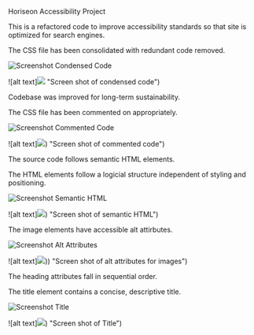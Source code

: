 Horiseon Accessibility Project

This is a refactored code to improve accessibility standards so that site is optimized for search engines.

The CSS file has been consolidated with redundant code removed.


![Screenshot Condensed Code](https://user-images.githubusercontent.com/106774866/179423858-f42f5d0c-a920-41d0-8298-951022f43abb.png)


![alt text]![](Screenshot%20Condensed%20Code.png) "Screen shot of condensed code")

Codebase was improved for long-term sustainability.

The CSS file has been commented on appropriately.


![Screenshot Commented Code](https://user-images.githubusercontent.com/106774866/179423882-4ba4841a-989a-43c8-939a-7fb6bf6efe83.png)


![alt text]![](Screenshot%20Commented%20Code.png)) "Screen shot of commented code")

The source code follows semantic HTML elements.

The HTML elements follow a logicial structure independent of styling and positioning.


![Screenshot Semantic HTML](https://user-images.githubusercontent.com/106774866/179423956-4702d5f5-edec-4c8a-aceb-c54c95e353ad.png)



![alt text]![](Screenshot%20Semantic%20HTML.png)) "Screen shot of semantic HTML")

The image elements have accessible alt attirbutes.

![Screenshot Alt Attributes](https://user-images.githubusercontent.com/106774866/179424054-66b00a42-b0fc-4a38-8bf4-982c15b7430c.png)



![alt text]![](Screenshot%20Alt%20Attributes.png))) "Screen shot of alt attributes for images")

The heading attributes fall in sequential order.

The title element contains a concise, descriptive title.

![Screenshot Title](https://user-images.githubusercontent.com/106774866/179424081-ab2c466a-cbde-4d99-ae55-a0cc32d1356f.png)


![alt text]![](Screenshot%20Title.png)) "Screen shot of Title")


